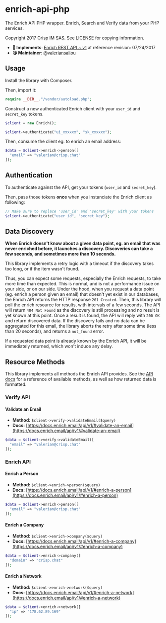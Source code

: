 # enrich-api-php

The Enrich API PHP wrapper. Enrich, Search and Verify data from your PHP services.

Copyright 2017 Crisp IM SAS. See LICENSE for copying information.

* **📝 Implements**: [Enrich REST API ~ v1](https://docs.enrich.email/api/v1/) at reference revision: 07/24/2017
* **😘 Maintainer**: [@valeriansaliou](https://github.com/valeriansaliou)

## Usage

Install the library with Composer.

Then, import it:

```php
require __DIR__."/vendor/autoload.php";
```

Construct a new authenticated Enrich client with your `user_id` and `secret_key` tokens.

```php
$client = new Enrich();

$client->authenticate("ui_xxxxxx", "sk_xxxxxx");
```

Then, consume the client eg. to enrich an email address:

```php
$data = $client->enrich->person([
  "email" => "valerian@crisp.chat"
]);
```

## Authentication

To authenticate against the API, get your tokens (`user_id` and `secret_key`).

Then, pass those tokens **once** when you instanciate the Enrich client as following:

```php
// Make sure to replace 'user_id' and 'secret_key' with your tokens
$client->authenticate("user_id", "secret_key");
```

## Data Discovery

**When Enrich doesn't know about a given data point, eg. an email that was never enriched before, it launches a discovery. Discoveries can take a few seconds, and sometimes more than 10 seconds.**

This library implements a retry logic with a timeout if the discovery takes too long, or if the item wasn't found.

Thus, you can expect some requests, especially the Enrich requests, to take more time than expected. This is normal, and is not a performance issue on your side, or on our side. Under the hood, when you request a data point (eg. enrich a person given an email) that doesn't yet exist in our databases, the Enrich API returns the HTTP response `201 Created`. Then, this library will poll the enrich resource for results, with intervals of a few seconds. The API will return `404 Not Found` as the discovery is still processing and no result is yet known at this point. Once a result is found, the API will reply with `200 OK` and return discovered data. If the discovery fails and no data can be aggregated for this email, the library aborts the retry after some time (less than 20 seconds), and returns a `not_found` error.

If a requested data point is already known by the Enrich API, it will be immediately returned, which won't induce any delay.

## Resource Methods

This library implements all methods the Enrich API provides. See the [API docs](https://docs.enrich.email/api/v1/) for a reference of available methods, as well as how returned data is formatted.

### Verify API

#### Validate an Email

* **Method:** `$client->verify->validateEmail($query)`
* **Docs:** [https://docs.enrich.email/api/v1/#validate-an-email](https://docs.enrich.email/api/v1/#validate-an-email)

```php
$data = $client->verify->validateEmail([
  "email" => "valerian@crisp.chat"
]);
```

### Enrich API

#### Enrich a Person

* **Method:** `$client->enrich->person($query)`
* **Docs:** [https://docs.enrich.email/api/v1/#enrich-a-person](https://docs.enrich.email/api/v1/#enrich-a-person)

```php
$data = $client->enrich->person([
  "email" => "valerian@crisp.chat"
]);
```

#### Enrich a Company

* **Method:** `$client->enrich->company($query)`
* **Docs:** [https://docs.enrich.email/api/v1/#enrich-a-company](https://docs.enrich.email/api/v1/#enrich-a-company)

```php
$data = $client->enrich->company([
  "domain" => "crisp.chat"
]);
```

#### Enrich a Network

* **Method:** `$client->enrich->network($query)`
* **Docs:** [https://docs.enrich.email/api/v1/#enrich-a-network](https://docs.enrich.email/api/v1/#enrich-a-network)

```php
$data = $client->enrich->network([
  "ip" => "178.62.89.169"
]);
```
